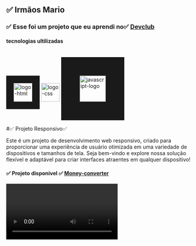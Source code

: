 <h1 aling="center">
<h2> ✅ Irmãos Mario</h2>
</h1>
<h3>✅ Esse foi um projeto que eu aprendi no✅ <a href="https://rodolfomori.com.br/devclub/">Devclub</a></h3>
<h4>tecnologias ultilizadas</h4>
<br>
 <img aling="left" width="50px" border="20px" src="https://img.shields.io/badge/HTML5-E34F26?style=for-the-badge&logo=html5&logoColor=white" alt="logo-html" />
 <img aling="left" width="50px"src="https://img.shields.io/badge/CSS3-1572B6?style=for-the-badge&logo=css3&logoColor=white" alt="logo-css" />
 <img aling="left" width="70px" heigth="20px" border="50px" src="https://img.shields.io/badge/JavaScript-323330?style=for-the-badge&logo=javascript&logoColor=F7DF1E" alt="javascript-logo"/>
 
 <p>#✅ Projeto Responsivo✅ 

Este é um projeto de desenvolvimento web responsivo, criado para proporcionar uma experiência de usuário otimizada em uma variedade de dispositivos e tamanhos de tela. Seja bem-vindo e explore nossa solução flexível e adaptável para criar interfaces atraentes em qualquer dispositivo!
<p/>
 <h4>✅  Projeto disponivel ✅ <a href=""▶✅ >Money-converter</a></h4>
<video src="![image](https://github.com/zenaldo-oliveira/MIL-Reais-em-7-Dias/assets/84298463/5b12bc02-26ca-4f3b-a139-ce87e45c4e42) "/>
 <video src="" type="video/mp4">
 <br>
 <br>
 <h1>✅ Projeto Responsivo✅ <h1>
<img src="" alt="img-responsivo"/>
